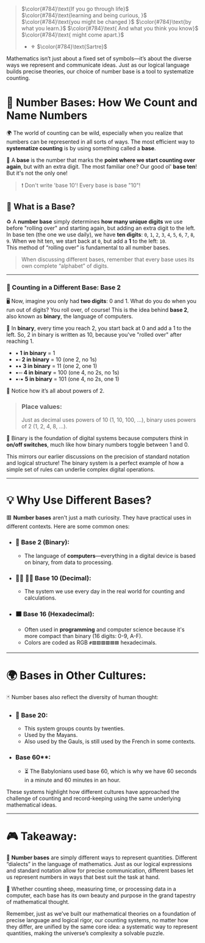 
> $\color{#784}\text{If you go through life}$ 
> $\color{#784}\text{learning and being curious, }$
> $\color{#784}\text{you might be changed }$
> $\color{#784}\text{by what you learn.}$
> $\color{#784}\text{ And what you think you know}$
> $\color{#784}\text{ might come apart.}$
> - ⚜️ $\color{#784}\text{Sartre}$

Mathematics isn’t just about a fixed set of symbols—it’s about the diverse ways we represent and communicate ideas. Just as our logical language builds precise theories, our choice of number base is a tool to systematize counting.

# 🔢 **Number Bases: How We Count and Name Numbers**

🌍 The world of counting can be wild, especially when you realize that numbers can be represented in all sorts of ways. The most efficient way to **systematize counting** is by using something called a **base**. 

🧮 A **base** is the number that marks the **point where we start counting over again**, but with an extra digit. The most familiar one? Our good ol' **base ten**! But it's not the only one!

> ❗️ Don't write 'base 10'! Every base is base "10"!

## 🚀 What is a Base?

♻️ A **number base** simply determines **how many unique digits** we use before "rolling over" and starting again, but adding an extra digit to the left. In base ten (the one we use daily), we have **ten digits**: `0`, `1`, `2`, `3`, `4`, `5`, `6`, `7`, `8`, `9`. When we hit ten, we start back at `0`, but add a **1** to the left: `10`.   
This method of “rolling over” is fundamental to all number bases.

>  When discussing different bases, remember that every base uses its own complete “alphabet” of digits.

---

### 👣 Counting in a Different Base: Base 2

🖥️ Now, imagine you only had **two digits**: $0$ and $1$. What do you do when you run out of digits? You roll over, of course! This is the idea behind **base 2**, also known as **binary**, the language of computers.

🔳 In **binary**, every time you reach $2$, you start back at $0$ and add a $1$ to the left. So, $2$ in binary is written as $10$, because you've "rolled over" after reaching $1$.


- ▪️ **1 in binary** = 1  
- ▪️▫️ **2 in binary** = 10 (one 2, no 1s)  
- ▪️▪️ **3 in binary** = 11 (one 2, one 1)  
- ▪️▫️▫️ **4 in binary** = 100 (one 4, no 2s, no 1s)  
- ▪️▫️▪️ **5 in binary** = 101 (one 4, no 2s, one 1)

🔲 Notice how it’s all about powers of 2. 
> ###  Place values: 
> Just as decimal uses powers of 10 (1, 10, 100, …), binary uses powers of 2 (1, 2, 4, 8, …).

🔌 Binary is the foundation of digital systems because computers _think_ in **on/off switches**, much like how binary numbers toggle between 1 and 0.

This mirrors our earlier discussions on the precision of standard notation and logical structure! The binary system is a perfect example of how a simple set of rules can underlie complex digital operations.

---

# 💡 Why Use Different Bases? 

🟥 **Number bases** aren't just a math curiosity. They have practical uses in different contexts. Here are some common ones:

- ### 👾 **Base 2 (Binary)**: 
  - The language of **computers**—everything in a digital device is based on binary, from data to processing.
- ### 🖐🏼 🤚🏼 **Base 10 (Decimal)**: 
  - The system we use every day in the real world for counting and calculations.
- ### 🟧 **Base 16 (Hexadecimal)**: 
  - Often used in **programming** and computer science because it's more compact than binary (16 digits: 0-9, A-F). 
  - Colors are coded as RGB `#🟥🟥🟩🟩🟦🟦` hexadecimals.
  
---

#  🌍 Bases in Other Cultures:

🃏 Number bases also reflect the diversity of human thought:

- ### 🏺 **Base 20**: 
  - This system groups counts by twenties. 
  - Used by the Mayans. 
  - Also used by the Gauls, is still used by the French in some contexts.
- ### Base 60**: 
  - ⏳ The Babylonians used base 60, which is why we have 60 seconds in a minute and 60 minutes in an hour.

These systems highlight how different cultures have approached the challenge of counting and record-keeping using the same underlying mathematical ideas.

---

# 🎮 **Takeaway**:

🐑 **Number bases** are simply different ways to represent quantities.  Different “dialects” in the language of mathematics. Just as our logical expressions and standard notation allow for precise communication, different bases let us represent numbers in ways that best suit the task at hand. 

🌌 Whether counting sheep, measuring time, or processing data in a computer, each base has its own beauty and purpose in the grand tapestry of mathematical thought. 

Remember, just as we’ve built our mathematical theories on a foundation of precise language and logical rigor, our counting systems, no matter how they differ, are unified by the same core idea: a systematic way to represent quantities, making the universe’s complexity a solvable puzzle.


